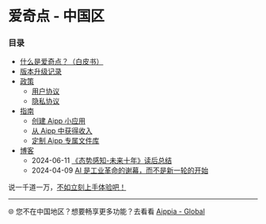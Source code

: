 # 爱奇点 - 中国区

### 目录

- [什么是爱奇点？（白皮书）](./whitepaper.md)
- [版本升级记录](./news.md)
- [政策](./doc/)
  - [用户协议](./doc/agreement.md)
  - [隐私协议](./doc/privacy.md)
- [指南](./howto/)
  - [创建 Aipp 小应用](./howto/create-aipp.md)
  - [从 Aipp 中获得收入](./howto/earn-money.md)
  - [定制 Aipp 专属文件库](./howto/filebase.md)
- [博客](./blog/)
  - 2024-06-11 [《态势感知-未来十年》读后总结](./blog/20240611-path-to-agi.md)
  - 2024-04-09 [AI 是工业革命的谢幕，而不是新一轮的开始](./blog/20240409-AI是工业革命的谢幕.md)

说一千道一万，[不如立刻上手体验吧！](https://u.aippia.com)

---

🌐 您不在中国地区？想要畅享更多功能？去看看 [Aippia - Global](https://lib.earth.aippia.com)
